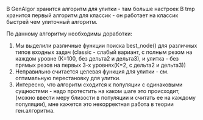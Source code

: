 В GenAlgor хранится алгоритм для улитки - там больше настроек
В tmp хранится первый алгоритм для классик - он работает на классик быстрей чем улиточный алгоритм.

По данному алгоритму необходимы доработки:
1. Мы выделили различные функции поиска best_node() для различных типов входных задач (classic - слабый вариант, с полным резом на
каждом уровне (К=100, без дельта2 и дельта3), и улитка - без прямых резов на первых 3-х уровнях(К=2, с дельта2 и дельта3))
2. Неправильно считается целевая функция для улитки - см. оптимальную перестановку для улитки.
3. Интересно, что алгоритм сходится к популяции с одинаковыми сущностями - надо протестить на каком шаге это происходит, (можно ввести
меру близости в популяции и считать ее на каждому популяции), мне кажется это некорректная работа в теории ген.алгоритма.
